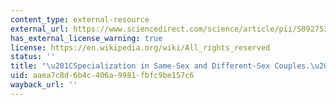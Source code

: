 ```yaml
---
content_type: external-resource
external_url: https://www.sciencedirect.com/science/article/pii/S0927537121000300#:~:text=We%20find%20that%20both%20same,most%20traditional%20different%2Dsex%20couples.
has_external_license_warning: true
license: https://en.wikipedia.org/wiki/All_rights_reserved
status: ''
title: "\u201CSpecialization in Same-Sex and Different-Sex Couples.\u201D"
uid: aaea7c8d-6b4c-406a-9981-fbfc9be157c6
wayback_url: ''
---
```


